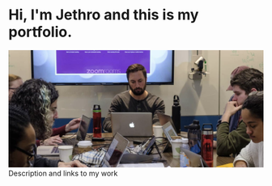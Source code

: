# Hi, I'm Jethro and this is my portfolio.
![My Image](fermilabDAS.png)
Description and links to my work
